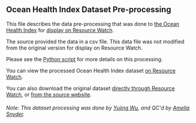 ## Ocean Health Index Dataset Pre-processing
This file describes the data pre-processing that was done to [the Ocean Health Index](http://www.oceanhealthindex.org/) for [display on Resource Watch](https://resourcewatch.org/data/explore/7b52fb1a-a52d-44b9-bfef-45c3f2610c58).

The source provided the data in a csv file. This data file was not modified from the original version for display on Resource Watch.

Please see the [Python script](https://github.com/resource-watch/data-pre-processing/blob/master/bio_041_rw1_ocean_health_index/bio_041_rw1_ocean_health_index_processing.py) for more details on this processing.

You can view the processed Ocean Health Index dataset [on Resource Watch](https://resourcewatch.org/data/explore/7b52fb1a-a52d-44b9-bfef-45c3f2610c58).

You can also download the original dataset [directly through Resource Watch](https://wri-public-data.s3.amazonaws.com/resourcewatch/bio_041_rw1_ocean_health_index.zip), or [from the source website](http://ohi-science.org/ohi-global/download).

###### Note: This dataset processing was done by [Yujing Wu](https://www.wri.org/profile/yujing-wu), and QC'd by [Amelia Snyder](https://www.wri.org/profile/amelia-snyder).
